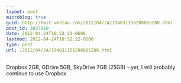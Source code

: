 ```yaml
---
layout: post
microblog: true
guid: http://twit.vmstan.com/2012/04/24/194831156208865280.html
post_id: 3037010
date: 2012-04-24T10:52:22-0600
lastmod: 2012-04-24T10:52:22-0600
type: post
url: /2012/04/24/194831156208865280.html
---
```

Dropbox 2GB, GDrive 5GB, SkyDrive 7GB (25GB) - yet, I will probably continue to use Dropbox.

